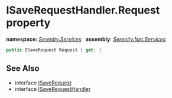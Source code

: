 # ISaveRequestHandler.Request property
**namespace:** *[Serenity.Services](../../README.md#serenity.services-namespace)*   **assembly**: *[Serenity.Net.Services](../../README.md)*

```csharp
public ISaveRequest Request { get; }
```

## See Also

* interface [ISaveRequest](../ISaveRequest.md)
* interface [ISaveRequestHandler](../ISaveRequestHandler.md)